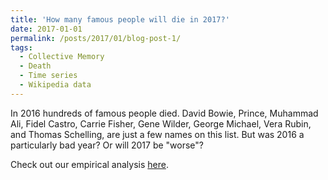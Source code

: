 ```yaml
---
title: 'How many famous people will die in 2017?'
date: 2017-01-01
permalink: /posts/2017/01/blog-post-1/
tags:
  - Collective Memory
  - Death
  - Time series
  - Wikipedia data
---
```

In 2016 hundreds of famous people died. David Bowie, Prince, Muhammad Ali, Fidel Castro, Carrie Fisher, Gene Wilder, George Michael, Vera Rubin, and Thomas Schelling, are just a few names on this list. But was 2016 a particularly bad year? Or will 2017 be "worse"?

Check out our empirical analysis <a href="https://macro.media.mit.edu/2017/" target="_blank">here</a>.

